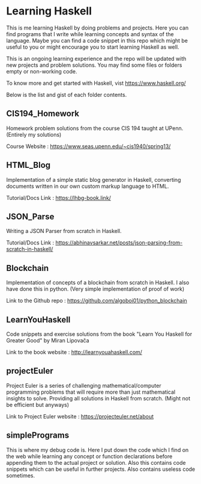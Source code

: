 # Learning Haskell

This is me learning Haskell by doing problems and projects. 
Here you can find programs that I write while learning concepts and syntax of the language.
Maybe you can find a code snippet in this repo which might be useful to you or might encourage you to start learning Haskell as well.

This is an ongoing learning experience and the repo will be updated with new projects and problem solutions. You may find some files or folders empty or non-working code.

To know more and get started with Haskell, vist https://www.haskell.org/

Below is the list and gist of each folder contents.

## CIS194_Homework

Homework problem solutions from the course CIS 194 taught at UPenn. (Entirely my solutions)

Course Website : https://www.seas.upenn.edu/~cis1940/spring13/

## HTML_Blog

Implementation of a simple static blog generator in Haskell, converting documents written in our own custom markup language to HTML.

Tutorial/Docs Link : https://lhbg-book.link/

## JSON_Parse

Writing a JSON Parser from scratch in Haskell.

Tutorial/Docs Link : https://abhinavsarkar.net/posts/json-parsing-from-scratch-in-haskell/

## Blockchain

Implementation of concepts of a blockchain from scratch in Haskell.
I also have done this in python. (Very simple implementation of proof of work) 

Link to the Github repo : https://github.com/algoboi01/python_blockchain

## LearnYouHaskell

Code snippets and exercise solutions from the book "Learn You Haskell for Greater Good" by  Miran Lipovača 

Link to the book website : http://learnyouahaskell.com/

## projectEuler

Project Euler is a series of challenging mathematical/computer programming problems that will require more than just mathematical insights to solve. 
Providing all solutions in Haskell from scratch. (Might not be efficient but anyways)

Link to Project Euler website : https://projecteuler.net/about

## simplePrograms

This is where my debug code is. Here I put down the code which I find on the web while learning any concept or function declarations before appending them to the actual project or solution.
Also this contains code snippets which can be useful in further projects.
Also contains useless code sometimes.

